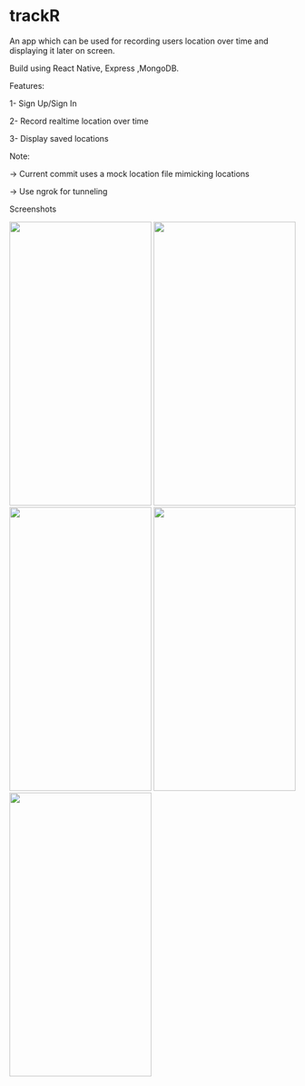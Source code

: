 # trackR
An app which can be used for recording users location over time and displaying it later on screen.

Build using React Native, Express ,MongoDB.



Features:

1- Sign Up/Sign In 

2- Record realtime location over time

3- Display saved locations 

Note:

-> Current commit uses a mock location file mimicking locations

-> Use ngrok for tunneling 

Screenshots




<img src="https://user-images.githubusercontent.com/19277490/155847047-15755359-24e7-4350-885e-542373f9fa66.jpg" width="250" height="500"/>
<img src="https://user-images.githubusercontent.com/19277490/155847067-e8940650-c61a-44d1-b60d-23ff01028ebd.PNG" width="250" height="500"/>
<img src="https://user-images.githubusercontent.com/19277490/155847074-4eb2e6a9-aa6a-49fc-aefa-31c8c99e46a8.PNG" width="250" height="500"/>
<img src="https://user-images.githubusercontent.com/19277490/155847079-c9408029-2087-4d01-a0a2-3bb0ea12e084.PNG" width="250" height="500"/>
<img src="https://user-images.githubusercontent.com/19277490/155847078-e2bea5b6-7313-4ba2-b673-2937627989ff.PNG" width="250" height="500"/>
